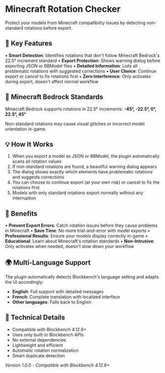 # Minecraft Rotation Checker

Protect your models from Minecraft compatibility issues by detecting non-standard rotations before export.

## 🎯 Key Features
• **Smart Detection**: Identifies rotations that don't follow Minecraft Bedrock's 22.5° increment standard
• **Export Protection**: Shows warning dialog before exporting JSON or BBModel files
• **Detailed Information**: Lists all problematic rotations with suggested corrections
• **User Choice**: Continue export or cancel to fix rotations first
• **Zero Interference**: Only activates during export, doesn't affect normal workflow

## 📐 Minecraft Bedrock Standards
Minecraft Bedrock supports rotations in 22.5° increments:
**-45°, -22.5°, 0°, 22.5°, 45°**

Non-standard rotations may cause visual glitches or incorrect model orientation in-game.

## 💡 How It Works
1. When you export a model as JSON or BBModel, the plugin automatically scans all rotation values
2. If non-standard rotations are found, a beautiful warning dialog appears
3. The dialog shows exactly which elements have problematic rotations and suggests corrections
4. You can choose to continue export (at your own risk) or cancel to fix the rotations first
5. Models with only standard rotations export normally without any interruption

## 🚀 Benefits
• **Prevent Export Errors**: Catch rotation issues before they cause problems in Minecraft
• **Save Time**: No more trial-and-error with model exports
• **Professional Results**: Ensure your models display correctly in-game
• **Educational**: Learn about Minecraft's rotation standards
• **Non-Intrusive**: Only activates when needed, doesn't slow down your workflow

## 🌍 Multi-Language Support
The plugin automatically detects Blockbench's language setting and adapts the UI accordingly:
- **English**: Full support with detailed messages
- **French**: Complete translation with localized interface
- **Other languages**: Falls back to English

## 🔧 Technical Details
- Compatible with Blockbench 4.12.6+
- Uses only built-in Blockbench APIs
- No external dependencies
- Lightweight and efficient
- Automatic rotation normalization
- Smart duplicate detection

*Version 1.0.0 - Compatible with Blockbench 4.12.6+*
